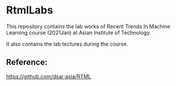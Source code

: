 # RtmlLabs
This repository contains the lab works of Recent Trends In Machine Learning course (2021Jan) at Asian Institute of Technology.

It also contains the lab tectures during the course.

## Reference:
https://github.com/dsai-asia/RTML
